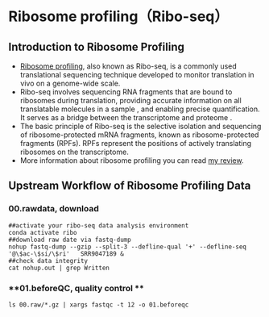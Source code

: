 # **Ribosome profiling（Ribo-seq）**
## **Introduction to Ribosome Profiling**
- [Ribosome profiling](https://en.wikipedia.org/wiki/Ribosome_profiling), also known as Ribo-seq, is a commonly used translational sequencing technique developed to monitor translation in vivo on a genome-wide scale. 
- Ribo-seq involves sequencing RNA fragments that are bound to ribosomes during translation, providing accurate information on all translatable molecules in a sample , and enabling precise quantification. It serves as a bridge between the transcriptome and proteome . 
- The basic principle of Ribo-seq is the selective isolation and sequencing of ribosome-protected mRNA fragments, known as ribosome-protected fragments (RPFs). RPFs represent the positions of actively translating ribosomes on the transcriptome.
- More information about ribosome profiling you can read [my review](https://academic.oup.com/bib/article/26/1/bbae641/7922579?login=false).

## **Upstream Workflow of Ribosome Profiling Data**
### **00.rawdata, download**

```
##activate your ribo-seq data analysis environment
conda activate ribo
##download raw date via fastq-dump
nohup fastq-dump --gzip --split-3 --defline-qual '+' --defline-seq '@\$ac-\$si/\$ri'   SRR9047189 &
##check data integrity
cat nohup.out | grep Written
```

### **01.beforeQC, quality control **

```
ls 00.raw/*.gz | xargs fastqc -t 12 -o 01.beforeqc
```

